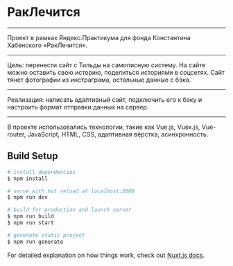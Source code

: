 # РакЛечится
---
Проект в рамках Яндекс.Практикума для фонда Константина Хабенского «РакЛечится». 
***
Цель: перенести сайт с Тильды на самописную систему. На сайте можно оставить свою историю, поделиться историями в соцсетях. Сайт тянет фотографии из инстраграма, остальные данные с бэка. 
***
Реализация: написать адаптивный сайт, подключить его к бэку и настроить формат отправки данных на сервер.
***
В проекте использовались технологии, такие как Vue.js, Vuex.js, Vue-router, JavaScript, HTML, CSS, адаптивная вёрстка, асинхронность.

## Build Setup

```bash
# install dependencies
$ npm install

# serve with hot reload at localhost:3000
$ npm run dev

# build for production and launch server
$ npm run build
$ npm run start

# generate static project
$ npm run generate
```

For detailed explanation on how things work, check out [Nuxt.js docs](https://nuxtjs.org).

